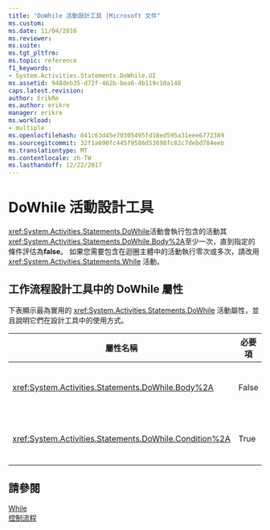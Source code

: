 ```yaml
---
title: "DoWhile 活動設計工具 |Microsoft 文件"
ms.custom: 
ms.date: 11/04/2016
ms.reviewer: 
ms.suite: 
ms.tgt_pltfrm: 
ms.topic: reference
f1_keywords:
- System.Activities.Statements.DoWhile.UI
ms.assetid: 948deb35-d72f-462b-bea6-4b119c10a148
caps.latest.revision: 
author: ErikRe
ms.author: erikre
manager: erikre
ms.workload:
- multiple
ms.openlocfilehash: 041c63d45e70305495fd18ed595a31eee6772389
ms.sourcegitcommit: 32f1a690fc445f9586d53698fc82c7debd784eeb
ms.translationtype: MT
ms.contentlocale: zh-TW
ms.lasthandoff: 12/22/2017
---
```

# <a name="dowhile-activity-designer"></a>DoWhile 活動設計工具
<xref:System.Activities.Statements.DoWhile>活動會執行包含的活動其<xref:System.Activities.Statements.DoWhile.Body%2A>至少一次，直到指定的條件評估為**false**。 如果您需要包含在迴圈主體中的活動執行零次或多次，請改用 <xref:System.Activities.Statements.While> 活動。  
  
## <a name="dowhile-properties-in-the-workflow-designer"></a>工作流程設計工具中的 DoWhile 屬性  
 下表顯示最為實用的 <xref:System.Activities.Statements.DoWhile> 活動屬性，並且說明它們在設計工具中的使用方式。  
  
|屬性名稱|必要項|使用方式|  
|-------------------|--------------|-----------|  
|<xref:System.Activities.Statements.DoWhile.Body%2A>|False|要執行的條件時的活動**true**。 若要加入<xref:System.Activities.Statements.DoWhile.Body%2A>活動，請從工具箱拖曳到活動**主體**方塊**DoWhile**活動設計工具的提示文字 「 置放活動 」。|  
|<xref:System.Activities.Statements.DoWhile.Condition%2A>|True|在每次迴圈重複之後所要評估的條件。 若要設定<xref:System.Activities.Statements.DoWhile.Condition%2A>，輸入[!INCLUDE[vbprvb](../code-quality/includes/vbprvb_md.md)]中的運算式**條件**方塊**DoWhile**活動設計工具，或在屬性方格中。|  
  
## <a name="see-also"></a>請參閱  
 [While](../workflow-designer/while-activity-designer.md)   
 [控制流程](../workflow-designer/control-flow-activity-designers.md)